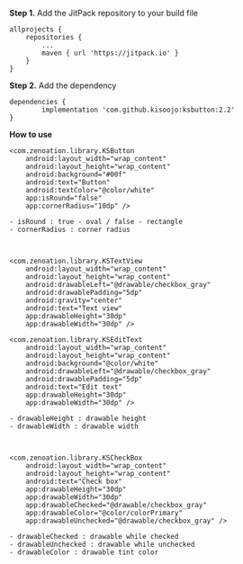 __Step 1.__ Add the JitPack repository to your build file

    allprojects {
        repositories {
            ...
            maven { url 'https://jitpack.io' }
        }
    }
    

__Step 2.__ Add the dependency    
    
    dependencies {
            implementation 'com.github.kisoojo:ksbutton:2.2'
    }


__How to use__

    <com.zenoation.library.KSButton
        android:layout_width="wrap_content"
        android:layout_height="wrap_content"
        android:background="#00f"
        android:text="Button"
        android:textColor="@color/white"
        app:isRound="false"
        app:cornerRadius="10dp" />
        
    - isRound : true - oval / false - rectangle
    - cornerRadius : corner radius
    
    

    <com.zenoation.library.KSTextView
        android:layout_width="wrap_content"
        android:layout_height="wrap_content"
        android:drawableLeft="@drawable/checkbox_gray"
        android:drawablePadding="5dp"
        android:gravity="center"
        android:text="Text view"
        app:drawableHeight="30dp"
        app:drawableWidth="30dp" />

    <com.zenoation.library.KSEditText
        android:layout_width="wrap_content"
        android:layout_height="wrap_content"
        android:background="@color/white"
        android:drawableLeft="@drawable/checkbox_gray"
        android:drawablePadding="5dp"
        android:text="Edit text"
        app:drawableHeight="30dp"
        app:drawableWidth="30dp" />

    - drawableHeight : drawable height
    - drawableWidth : drawable width
    
    
   
    <com.zenoation.library.KSCheckBox
        android:layout_width="wrap_content"
        android:layout_height="wrap_content"
        android:text="Check box"
        app:drawableHeight="30dp"
        app:drawableWidth="30dp"
        app:drawableChecked="@drawable/checkbox_gray"
        app:drawableColor="@color/colorPrimary"
        app:drawableUnchecked="@drawable/checkbox_gray" />
    
    - drawableChecked : drawable while checked
    - drawableUnchecked : drawable while unchecked
    - drawableColor : drawable tint color
